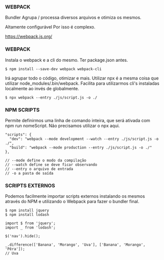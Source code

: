 ### WEBPACK

Bundler
Agrupa / processa diversos arquivos e otimiza os mesmos.

Altamente configurável
Por isso é complexo.

<a href="https://webpack.js.org/" target="_blank">https://webpack.js.org/</a>

### WEBPACK

Instala o webpack e a cli do mesmo. Ter package.json antes.

```shell
$ npm install --save-dev webpack webpack-cli
```

Irá agrupar todo o código, otimizar e mais. Utilizar npx é a mesma coisa que utilizar node_modules/.bin/webpack. Facilita para utilizarmos cli's instaladas localmente ao invés de globalmente.

```shell
$ npx webpack --entry ./js/script.js -o ./
```

### NPM SCRIPTS

Permite definirmos uma linha de comando inteira, que será ativada com npm run nomeScript. Não precisamos utilizar o npx aqui.

```shell
"scripts": {
  "dev": "webpack --mode development --watch --entry ./js/script.js -o ./",
  "build": "webpack --mode production --entry ./js/script.js -o ./"
},

// --mode define o modo da compilação
// --watch define se deve ficar observando
// --entry o arquivo de entrada
// -o a pasta de saída
```

### SCRIPTS EXTERNOS

Podemos facilmente importar scripts externos instalando os mesmos através do NPM e utilizando o Webpack para fazer o bundler final.

```shell
$ npm install jquery
$ npm install lodash
```

```shell
import $ from 'jquery';
import _ from 'lodash';
```

```shell
$('nav').hide();

_.difference(['Banana', 'Morango', 'Uva'], ['Banana', 'Morango', 'Pêra']);
// Uva
```
